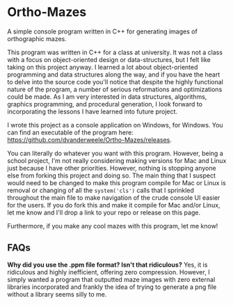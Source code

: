 # Ortho-Mazes
A simple console program written in C++ for generating images of orthographic mazes.

This program was written in C++ for a class at university. It was not a class with a focus on object-oriented design or data-structures, but I felt like taking on this project anyway. I learned a lot about object-oriented programming and data structures along the way, and if you have the heart to delve into the source code you'll notice that despite the highly functional nature of the program, a number of serious reformations and optimizations could be made. As I am very interested in data structures, algorithms, graphics programming, and procedural generation, I look forward to incorporating the lessons I have learned into future project.

I wrote this project as a console application on Windows, for Windows. You can find an executable of the program here: https://github.com/dvanderweele/Ortho-Mazes/releases. 

You can literally do whatever you want with this program. However, being a school project, I'm not really considering making versions for Mac and Linux just because I have other priorities. However, nothing is stopping anyone else from forking this project and doing so. The main thing that I suspect would need to be changed to make this program compile for Mac or Linux is removal or changing of all the `system('cls')` calls that I sprinkled throughout the main file to make navigation of the crude console UI easier for the users. If you do fork this and make it compile for Mac and/or Linux, let me know and I'll drop a link to your repo or release on this page.

Furthermore, if you make any cool mazes with this program, let me know!

## FAQs
**Why did you use the .ppm file format? Isn't that ridiculous?**
Yes, it is ridiculous and highly inefficient, offering zero compression. However, I simply wanted a program that outputted maze images with zero external libraries incorporated and frankly the idea of trying to generate a png file without a library seems silly to me.
